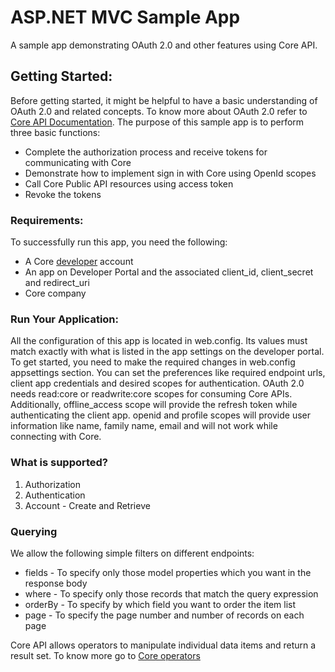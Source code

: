 # ASP.NET MVC Sample App
A sample app demonstrating OAuth 2.0 and other features using Core API.


## Getting Started:

Before getting started, it might be helpful to have a basic understanding of OAuth 2.0 and related concepts. To know more about OAuth 2.0 refer to [Core API Documentation](https://api-explorer.bqecore.com/docs/authentication-authorization). The purpose of this sample app is to perform three basic functions:
  * Complete the authorization process and receive tokens for communicating with Core
  * Demonstrate how to implement sign in with Core using OpenId scopes
  * Call Core Public API resources using access token
  * Revoke the tokens
  
### Requirements:

To successfully run this app, you need the following:
  * A Core [developer](https://api-developer.bqecore.com/webapp) account
  * An app on Developer Portal and the associated client_id, client_secret and redirect_uri
  * Core company
  
### Run Your Application:

All the configuration of this app is located in web.config. Its values must match exactly with what is listed in the app settings on the developer portal. To get started, you need to make the required changes in web.config appsettings section. You can set the preferences like required endpoint urls, client app credentials and desired scopes for authentication. OAuth 2.0 needs read:core or readwrite:core scopes for consuming Core APIs. Additionally, offline_access scope will provide the refresh token while authenticating the client app. openid and profile scopes will provide user information like name, family name, email and will not work while connecting with Core.

### What is supported?

  1. Authorization
  2. Authentication
  3. Account - Create and Retrieve
  
### Querying

We allow the following simple filters on different endpoints:

  * fields - To specify only those model properties which you want in the response body
  * where - To specify only those records that match the query expression
  * orderBy - To specify by which field you want to order the item list
  * page - To specify the page number and number of records on each page
  
Core API allows operators to manipulate individual data items and return a result set. To know more go to [Core operators](https://api-explorer.bqecore.com/docs/filtering#filter-operators)
